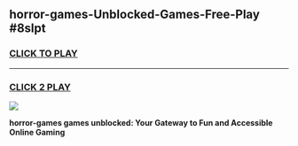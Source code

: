 
## horror-games-Unblocked-Games-Free-Play #8slpt
<h3>
<a href="https://us.freeplayer.one?title=horror-games&ref=9M">CLICK TO PLAY</a></h3>
<hr>

<h3>
<a href="https://us.freeplayer.one?title=horror-games&ref=9M">CLICK 2 PLAY</a>
  
</h3>

<a href="https://us.freeplayer.one?title=horror-games&ref=9M"><img src="https://clearcache.store/games.png"></a>


**horror-games games unblocked: Your Gateway to Fun and Accessible Online Gaming**
